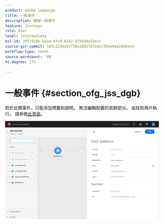 ```yaml
---
product: adobe campaign
title: 一般事件
description: 瞭解一般事件
feature: Journeys
role: User
level: Intermediate
exl-id: 2951928b-baaa-47cd-8142-625bd4a33ecc
source-git-commit: 185c2296a51f58e2092787edcc35ee9e4242bec8
workflow-type: tm+mt
source-wordcount: '40'
ht-degree: 17%

---
```


# 一般事件 {#section_ofg_jss_dgb}

對於此類事件，只能添加標籤和說明。 無法編輯配置的其餘部分。 由技術用戶執行。 請參閱[此頁面](../event/about-events.md)。

![](../assets/general-events.png)
